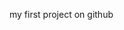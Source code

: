 <html>



<head>


  <title>my first project</title>


</head>


<body>


  <p>my first project on github</p>


</body>


</html>
